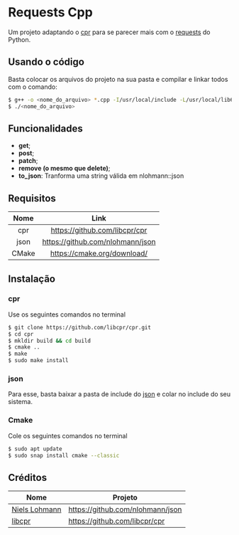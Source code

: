 # Requests Cpp

Um projeto adaptando o [cpr](https://github.com/libcpr/cpr) para se parecer mais com o [requests](https://pypi.org/project/requests/) do Python.

## Usando o código
Basta colocar os arquivos do projeto na sua pasta e compilar e linkar todos com o comando:
```bash
$ g++ -o <nome_do_arquivo> *.cpp -I/usr/local/include -L/usr/local/lib64/ -lcpr
$ ./<nome_do_arquivo>
```
## Funcionalidades

- **get**;
- **post**;
- **patch**;
- **remove (o mesmo que delete)**;
- **to_json**: Tranforma uma string válida em nlohmann::json
## Requisitos

|Nome    |Link                             |
|:-----:|:--------------------------------:|
| cpr   | https://github.com/libcpr/cpr    |
| json  | https://github.com/nlohmann/json |
| CMake | https://cmake.org/download/      |

## Instalação

### cpr
Use os seguintes comandos no terminal
```bash
$ git clone https://github.com/libcpr/cpr.git
$ cd cpr
$ mkldir build && cd build
$ cmake ..
$ make
$ sudo make install
```
### json
Para esse, basta baixar a pasta de include do [json](https://github.com/nlohmann/json) e colar no include do seu sistema.

### Cmake
Cole os seguintes comandos no terminal
```bash
$ sudo apt update
$ sudo snap install cmake --classic
```
## Créditos
| Nome                                         	| Projeto                          	|
|----------------------------------------------	|----------------------------------	|
| [Niels Lohmann](https://github.com/nlohmann) 	| https://github.com/nlohmann/json 	|
| [libcpr](https://github.com/libcpr/cpr)      	| https://github.com/libcpr/cpr    	|
